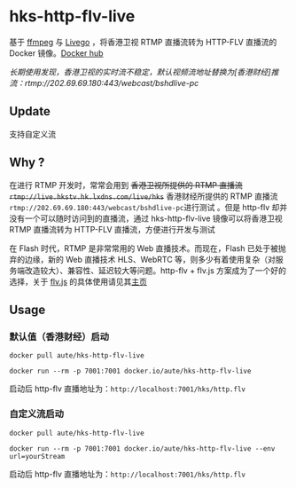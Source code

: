 # hks-http-flv-live

基于 [ffmpeg](https://github.com/FFmpeg/FFmpeg) 与 [Livego](https://github.com/gwuhaolin/livego) ，将香港卫视 RTMP 直播流转为 HTTP-FLV 直播流的 Docker 镜像。[Docker hub](https://hub.docker.com/r/aute/hks-http-flv-live/)

*长期使用发现，香港卫视的实时流不稳定，默认视频流地址替换为[香港财经]推流：rtmp://202.69.69.180:443/webcast/bshdlive-pc*

## Update
支持自定义流

## Why ?

在进行 RTMP 开发时，常常会用到 ~~香港卫视所提供的 RTMP 直播流 `rtmp://live.hkstv.hk.lxdns.com/live/hks`~~  香港财经所提供的 RTMP 直播流 `rtmp://202.69.69.180:443/webcast/bshdlive-pc`进行测试 。但是 http-flv 却并没有一个可以随时访问到的直播流，通过 hks-http-flv-live 镜像可以将香港卫视 RTMP 直播流转为 HTTP-FLV 直播流，方便进行开发与测试

在 Flash 时代，RTMP 是非常常用的 Web 直播技术。而现在，Flash 已处于被抛弃的边缘，新的 Web 直播技术 HLS、WebRTC 等，则多少有着使用复杂（对服务端改造较大）、兼容性、延迟较大等问题。http-flv + flv.js 方案成为了一个好的选择，关于 [flv.js](https://github.com/Bilibili/flv.js)  的具体使用请见其[主页](https://github.com/Bilibili/flv.js)

## Usage

### 默认值（香港财经）启动

`docker pull aute/hks-http-flv-live`

`docker run --rm -p 7001:7001 docker.io/aute/hks-http-flv-live`

启动后 http-flv 直播地址为：`http://localhost:7001/hks/http.flv`

### 自定义流启动

`docker pull aute/hks-http-flv-live`

`docker run --rm -p 7001:7001 docker.io/aute/hks-http-flv-live --env url=yourStream `

启动后 http-flv 直播地址为：`http://localhost:7001/hks/http.flv`

